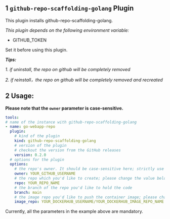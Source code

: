 ## 1 `github-repo-scaffolding-golang` Plugin

This plugin installs github-repo-scaffolding-golang.

_This plugin depends on the following environment variable:_

- GITHUB_TOKEN

Set it before using this plugin.

***Tips:***

*1. if uninstall, the repo on github will be completely removed*

*2. if reinstall，the repo on github will be completely removed and recreated*

## 2 Usage:

**Please note that the `owner` parameter is case-sensitive.**

```yaml
tools:
# name of the instance with github-repo-scaffolding-golang
- name: go-webapp-repo
  plugin:
    # kind of the plugin
    kind: github-repo-scaffolding-golang
    # version of the plugin
    # checkout the version from the GitHub releases
    version: 0.2.0
  # options for the plugin
  options:
    # the repo's owner. It should be case-sensitive here; strictly use your GitHub user name; please change the value below.
    owner: YOUR_GITHUB_USERNAME
    # the repo which you'd like to create; please change the value below.
    repo: YOUR_REPO_NAME
    # the branch of the repo you'd like to hold the code
    branch: main
    # the image repo you'd like to push the container image; please change the value below.
    image_repo: YOUR_DOCKERHUB_USERNAME/YOUR_DOCKERHUB_IMAGE_REPO_NAME
```

Currently, all the parameters in the example above are mandatory.
